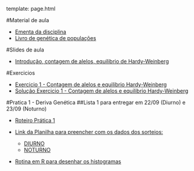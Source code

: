 template: page.html

#Material de aula
- [Ementa da disciplina](/bio208/static/pdfs/ementa.pdf)
- [Livro de genética de populações](/bio208/static/pdfs/livro_paulo_otto.pdf)

#Slides de aula

- [Introdução, contagem de alelos, equilibrio de Hardy-Weinberg](/bio208/static/pdfs/aulas2014/2014-aula01-hwp.pdf)

#Exercicios

- [Exercicio 1 - Contagem de alelos e equilibrio Hardy-Weinberg](/bio208/static/pdfs/exercicios2014/2014-exercicio1.pdf)
- [Solução Exercicio 1 - Contagem de alelos e equilibrio Hardy-Weinberg](/bio208/static/pdfs/exercicios2014/2014-Sol-exercicio1.pdf)

#Pratica 1 - Deriva Genética
##Lista 1 para entregar em 22/09 (Diurno) e 23/09 (Noturno)
- [Roteiro Prática 1](/bio208/static/pdfs/pratica1/2014-roteiro-pratica1.pdf)
- [Link da Planilha para preencher com os dados dos sorteios:](/bio208/static/pdfs/pratica1/2014-roteiro-pratica1.pdf)

	- [DIURNO](https://docs.google.com/spreadsheets/d/1jZbxJzstOdgaNADw6n1ov4pKo0l0dAD1uEcefAlFplI/edit#gid=0)
	- [NOTURNO](https://docs.google.com/spreadsheets/d/1Ohp7eJ9RQnDUsMamCgX_hvuPLSlQLAGrktFVR-p8VyI/edit#gid=0)

- [Rotina em R para desenhar os histogramas](/bio208/static/pdfs/pratica1/2014-pratica1-hist.R)
